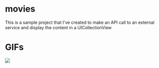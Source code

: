 # movies
This is a sample project that I've created to make an API call to an external service and display the content in a UICollectionView

# GIFs

![](movies.gif)
